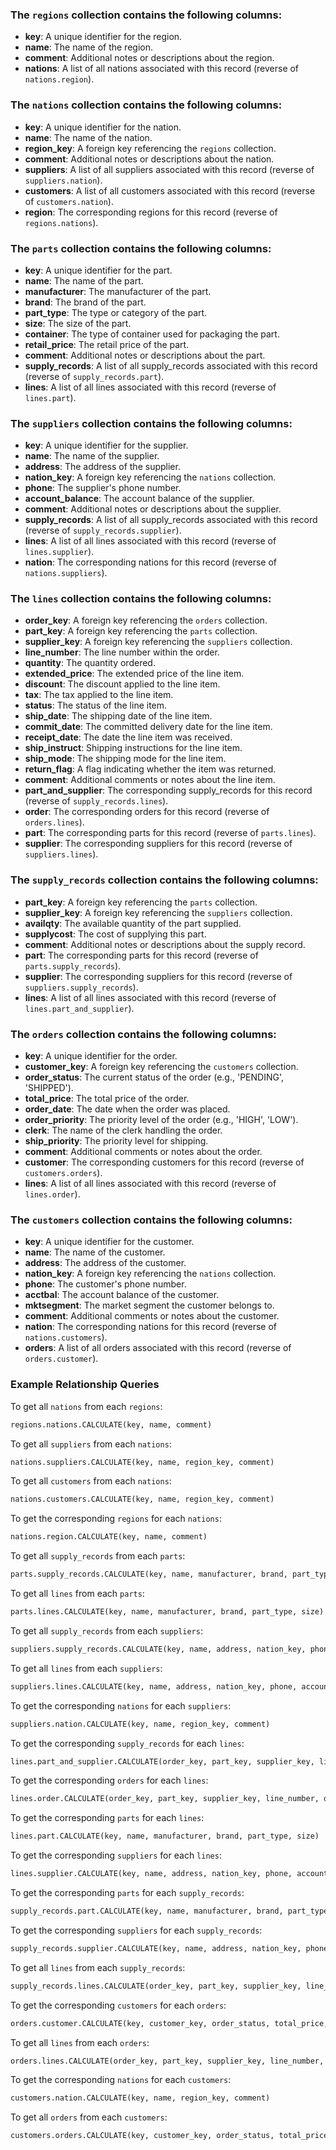 ### The `regions` collection contains the following columns:
- **key**: A unique identifier for the region.
- **name**: The name of the region.
- **comment**: Additional notes or descriptions about the region.
- **nations**: A list of all nations associated with this record (reverse of `nations.region`).

### The `nations` collection contains the following columns:
- **key**: A unique identifier for the nation.
- **name**: The name of the nation.
- **region_key**: A foreign key referencing the `regions` collection.
- **comment**: Additional notes or descriptions about the nation.
- **suppliers**: A list of all suppliers associated with this record (reverse of `suppliers.nation`).
- **customers**: A list of all customers associated with this record (reverse of `customers.nation`).
- **region**: The corresponding regions for this record (reverse of `regions.nations`).

### The `parts` collection contains the following columns:
- **key**: A unique identifier for the part.
- **name**: The name of the part.
- **manufacturer**: The manufacturer of the part.
- **brand**: The brand of the part.
- **part_type**: The type or category of the part.
- **size**: The size of the part.
- **container**: The type of container used for packaging the part.
- **retail_price**: The retail price of the part.
- **comment**: Additional notes or descriptions about the part.
- **supply_records**: A list of all supply_records associated with this record (reverse of `supply_records.part`).
- **lines**: A list of all lines associated with this record (reverse of `lines.part`).

### The `suppliers` collection contains the following columns:
- **key**: A unique identifier for the supplier.
- **name**: The name of the supplier.
- **address**: The address of the supplier.
- **nation_key**: A foreign key referencing the `nations` collection.
- **phone**: The supplier's phone number.
- **account_balance**: The account balance of the supplier.
- **comment**: Additional notes or descriptions about the supplier.
- **supply_records**: A list of all supply_records associated with this record (reverse of `supply_records.supplier`).
- **lines**: A list of all lines associated with this record (reverse of `lines.supplier`).
- **nation**: The corresponding nations for this record (reverse of `nations.suppliers`).

### The `lines` collection contains the following columns:
- **order_key**: A foreign key referencing the `orders` collection.
- **part_key**: A foreign key referencing the `parts` collection.
- **supplier_key**: A foreign key referencing the `suppliers` collection.
- **line_number**: The line number within the order.
- **quantity**: The quantity ordered.
- **extended_price**: The extended price of the line item.
- **discount**: The discount applied to the line item.
- **tax**: The tax applied to the line item.
- **status**: The status of the line item.
- **ship_date**: The shipping date of the line item.
- **commit_date**: The committed delivery date for the line item.
- **receipt_date**: The date the line item was received.
- **ship_instruct**: Shipping instructions for the line item.
- **ship_mode**: The shipping mode for the line item.
- **return_flag**: A flag indicating whether the item was returned.
- **comment**: Additional comments or notes about the line item.
- **part_and_supplier**: The corresponding supply_records for this record (reverse of `supply_records.lines`).
- **order**: The corresponding orders for this record (reverse of `orders.lines`).
- **part**: The corresponding parts for this record (reverse of `parts.lines`).
- **supplier**: The corresponding suppliers for this record (reverse of `suppliers.lines`).

### The `supply_records` collection contains the following columns:
- **part_key**: A foreign key referencing the `parts` collection.
- **supplier_key**: A foreign key referencing the `suppliers` collection.
- **availqty**: The available quantity of the part supplied.
- **supplycost**: The cost of supplying this part.
- **comment**: Additional notes or descriptions about the supply record.
- **part**: The corresponding parts for this record (reverse of `parts.supply_records`).
- **supplier**: The corresponding suppliers for this record (reverse of `suppliers.supply_records`).
- **lines**: A list of all lines associated with this record (reverse of `lines.part_and_supplier`).

### The `orders` collection contains the following columns:
- **key**: A unique identifier for the order.
- **customer_key**: A foreign key referencing the `customers` collection.
- **order_status**: The current status of the order (e.g., 'PENDING', 'SHIPPED').
- **total_price**: The total price of the order.
- **order_date**: The date when the order was placed.
- **order_priority**: The priority level of the order (e.g., 'HIGH', 'LOW').
- **clerk**: The name of the clerk handling the order.
- **ship_priority**: The priority level for shipping.
- **comment**: Additional comments or notes about the order.
- **customer**: The corresponding customers for this record (reverse of `customers.orders`).
- **lines**: A list of all lines associated with this record (reverse of `lines.order`).

### The `customers` collection contains the following columns:
- **key**: A unique identifier for the customer.
- **name**: The name of the customer.
- **address**: The address of the customer.
- **nation_key**: A foreign key referencing the `nations` collection.
- **phone**: The customer's phone number.
- **acctbal**: The account balance of the customer.
- **mktsegment**: The market segment the customer belongs to.
- **comment**: Additional comments or notes about the customer.
- **nation**: The corresponding nations for this record (reverse of `nations.customers`).
- **orders**: A list of all orders associated with this record (reverse of `orders.customer`).

### Example Relationship Queries

To get all `nations` from each `regions`:
```python
regions.nations.CALCULATE(key, name, comment)
```

To get all `suppliers` from each `nations`:
```python
nations.suppliers.CALCULATE(key, name, region_key, comment)
```

To get all `customers` from each `nations`:
```python
nations.customers.CALCULATE(key, name, region_key, comment)
```

To get the corresponding `regions` for each `nations`:
```python
nations.region.CALCULATE(key, name, comment)
```

To get all `supply_records` from each `parts`:
```python
parts.supply_records.CALCULATE(key, name, manufacturer, brand, part_type, size)
```

To get all `lines` from each `parts`:
```python
parts.lines.CALCULATE(key, name, manufacturer, brand, part_type, size)
```

To get all `supply_records` from each `suppliers`:
```python
suppliers.supply_records.CALCULATE(key, name, address, nation_key, phone, account_balance)
```

To get all `lines` from each `suppliers`:
```python
suppliers.lines.CALCULATE(key, name, address, nation_key, phone, account_balance)
```

To get the corresponding `nations` for each `suppliers`:
```python
suppliers.nation.CALCULATE(key, name, region_key, comment)
```

To get the corresponding `supply_records` for each `lines`:
```python
lines.part_and_supplier.CALCULATE(order_key, part_key, supplier_key, line_number, quantity, extended_price)
```

To get the corresponding `orders` for each `lines`:
```python
lines.order.CALCULATE(order_key, part_key, supplier_key, line_number, quantity, extended_price)
```

To get the corresponding `parts` for each `lines`:
```python
lines.part.CALCULATE(key, name, manufacturer, brand, part_type, size)
```

To get the corresponding `suppliers` for each `lines`:
```python
lines.supplier.CALCULATE(key, name, address, nation_key, phone, account_balance)
```

To get the corresponding `parts` for each `supply_records`:
```python
supply_records.part.CALCULATE(key, name, manufacturer, brand, part_type, size)
```

To get the corresponding `suppliers` for each `supply_records`:
```python
supply_records.supplier.CALCULATE(key, name, address, nation_key, phone, account_balance)
```

To get all `lines` from each `supply_records`:
```python
supply_records.lines.CALCULATE(order_key, part_key, supplier_key, line_number, quantity, extended_price)
```

To get the corresponding `customers` for each `orders`:
```python
orders.customer.CALCULATE(key, customer_key, order_status, total_price, order_date, order_priority)
```

To get all `lines` from each `orders`:
```python
orders.lines.CALCULATE(order_key, part_key, supplier_key, line_number, quantity, extended_price)
```

To get the corresponding `nations` for each `customers`:
```python
customers.nation.CALCULATE(key, name, region_key, comment)
```

To get all `orders` from each `customers`:
```python
customers.orders.CALCULATE(key, customer_key, order_status, total_price, order_date, order_priority)
```
